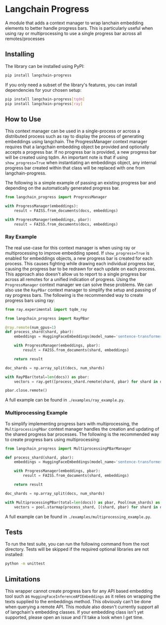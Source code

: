# Langchain Progress

A module that adds a context manager to wrap lanchain embedding elements to better handle progress bars. This is particularly useful when using ray or multiprocessing to use a single progress bar across all remotes/processes


## Installing

The library can be installed using PyPI:

```bash
pip install langchain-progress
```

If you only need a subset of the library's features, you can install dependencies for your chosen setup:

```bash
pip install langchain-progress[tqdm]
pip install langchain-progress[ray]
```

## How to Use

This context manager can be used in a single-process or across a distributed process such as ray to display the process of generating embeddings using langchain. The ProgressManager context manager requires that a langchain embedding object be provided and optionally accepts a progress bar. If no progress bar is provided, a new progress bar will be created using tqdm. An important note is that if using `show_progress=True` when instantiating an embeddings object, any internal progress bar created within that class will be replaced with one from langchain-progress.

The following is a simple example of passing an existing progress bar and depending on the automatically generated progress bar.

```python
from langchain_progress import ProgressManager

with ProgressManager(embeddings):
    result = FAISS.from_documents(docs, embeddings)

with ProgressManager(embeddings, pbar):
    result = FAISS.from_documents(docs, embeddings)
```

### Ray Example

The real use-case for this context manager is when using ray or multiprocessing to improve embedding speed. If `show_progress=True` is enabled for embeddings objects, a new  progress bar is created for each process. This causes fighting while drawing each individual progress bar, causing the progress bar to be redrawn for each update on each process. This approach also doesn't allow us to report to a single progress bar across all remotes for a unified indication of progress. Using the `ProgressManager` context manager we can solve these problems. We can also use the `RayPBar` context manager to simplify the setup and passing of ray progress bars. The following is the recommended way to create progress bars using ray:

```python
from ray.experimental import tqdm_ray

from langchain_progress import RayPBar

@ray.remote(num_gpus=1)
def process_shard(shard, pbar):
    embeddings = HuggingFaceEmbeddings(model_name='sentence-transformers/all-MiniLM-L6-v2')

    with ProgressManager(embeddings, pbar):
        result = FAISS.from_documents(shard, embeddings)

    return result

doc_shards = np.array_split(docs, num_shards)

with RayPBar(total=len(docs)) as pbar:
    vectors = ray.get([process_shard.remote(shard, pbar) for shard in doc_shards])

pbar.close.remote()
```

A full example can be found in `./examples/ray_example.py`.

### Multiprocessing Example

To simplify implementing progress bars with multiprocessing, the `MultiprocessingPBar` context manager handles the creation and updating of the shared progress bar processes. The following is the recommended way to create progress bars using multiprocessing:

```python
from langchain_progress import MultiprocessingPBarManager

def process_shard(shard, pbar):
    embeddings = HuggingFaceEmbeddings(model_name='sentence-transformers/all-MiniLM-L6-v2')

    with ProgressManager(embeddings, pbar):
        result = FAISS.from_documents(shard, embeddings)

    return result

doc_shards = np.array_split(docs, num_shards)

with MultiprocessingPBar(total=len(docs)) as pbar, Pool(num_shards) as pool:
    vectors = pool.starmap(process_shard, [(shard, pbar) for shard in doc_shards])
```

A full example can be found in `./examples/multiprocessing_example.py`.

## Tests

To run the test suite, you can run the following command from the root directory. Tests will be skipped if the required optional libraries are not installed:

```bash
python -m unittest
```

## Limitations

This wrapper cannot create progress bars for any API based embedding tool such as `HuggingFaceInferenceAPIEmbeddings` as it relies on wrapping the texts supplied to the embeddings method. This obviously can't be done when querying a remote API. This module also doesn't currently support all of langchain's embedding classes. If your embedding class isn't yet supported, please open an issue and I'll take a look when I get time.
